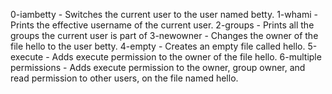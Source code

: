 0-iambetty - Switches the current user to the user named  betty.
1-whami - Prints the effective username of the current user.
2-groups - Prints all the groups the current user is part of
3-newowner - Changes the owner of the file hello to the user betty.
4-empty - Creates an empty file called hello.
5-execute - Adds execute permission to the owner of the file hello.
6-multiple permissions - Adds execute permission to the owner, group owner, and read permission to other users, on the file named hello.

